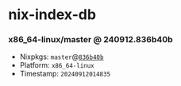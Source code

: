 # nix-index-db
### x86_64-linux/master @ 240912.836b40b
- Nixpkgs: `master`@[`836b40b`](https://github.com/NixOS/nixpkgs/commit/836b40b7c7817480aa8c41a1e61d41453232d8a7)
- Platform: `x86_64-linux`
- Timestamp: `20240912014835`
